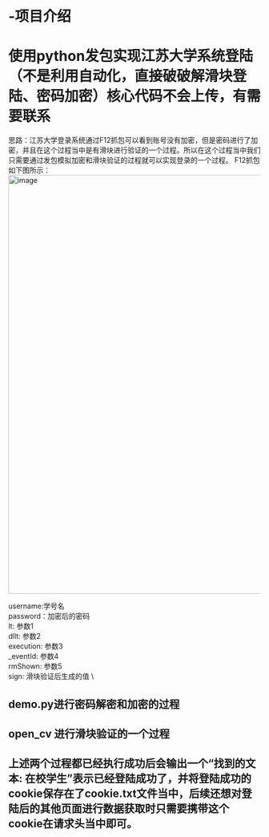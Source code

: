 # -项目介绍
# 使用python发包实现江苏大学系统登陆（不是利用自动化，直接破破解滑块登陆、密码加密）核心代码不会上传，有需要联系

思路：江苏大学登录系统通过F12抓包可以看到账号没有加密，但是密码进行了加密，并且在这个过程当中是有滑块进行验证的一个过程。所以在这个过程当中我们只需要通过发包模拟加密和滑块验证的过程就可以实现登录的一个过程。
F12抓包如下图所示： \
<img width="835" alt="image" src="https://github.com/user-attachments/assets/7ebb4610-1814-446c-a103-e30a0ae8b0f4" />

username:学号名 \
password：加密后的密码 \
lt: 参数1 \
dllt: 参数2 \
execution: 参数3 \
_eventId: 参数4 \
rmShown: 参数5 \
sign: 滑块验证后生成的值 \

## demo.py进行密码解密和加密的过程

## open_cv 进行滑块验证的一个过程

## 上述两个过程都已经执行成功后会输出一个“找到的文本: 在校学生”表示已经登陆成功了，并将登陆成功的cookie保存在了cookie.txt文件当中，后续还想对登陆后的其他页面进行数据获取时只需要携带这个cookie在请求头当中即可。


